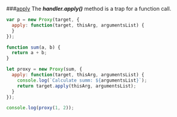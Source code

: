 ###[apply](https://developer.mozilla.org/en-US/docs/Web/JavaScript/Reference/Global_Objects/Proxy/handler/apply)
The <b><em> handler.apply()</em></b> method is a trap for a function call.

```javascript
var p = new Proxy(target, {
  apply: function(target, thisArg, argumentsList) {
  }
});
```

```javascript
function sum(a, b) {
  return a + b;
}

let proxy = new Proxy(sum, {
  apply: function(target, thisArg, argumentsList) {
    console.log(`Calculate summ: ${argumentsList}`);
    return target.apply(thisArg, argumentsList);
  }
});

console.log(proxy(1, 2));
```
